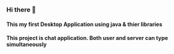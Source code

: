 ### Hi there 👋
<h4><b>This my first Desktop Application using java & thier libraries</b></h4>
<h4>This project is chat application. Both user and server can type simultaneously</h4>
